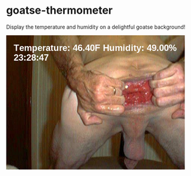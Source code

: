 # goatse-thermometer

Display the temperature and humidity on a delightful goatse background!

![goatse-thermometer](etc/temperature.png)
